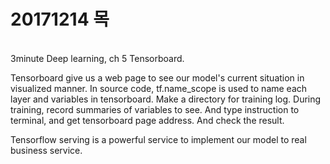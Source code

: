 # 20171214 목
<br>
3minute Deep learning, ch 5 Tensorboard.

Tensorboard give us a web page to see our model's current situation in visualized manner.
In source code, tf.name_scope is used to name each layer and variables in tensorboard.
Make a directory for training log.
During training, record summaries of variables to see.
And type instruction to terminal, and get tensorboard page address. And check the result.

Tensorflow serving is a powerful service to implement our model to real business service.
